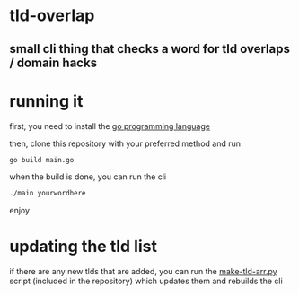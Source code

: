 # tld-overlap

## small cli thing that checks a word for tld overlaps / domain hacks

# running it
first, you need to install the [go programming language](https://go.dev/)

then, clone this repository with your preferred method and run
```sh
go build main.go
```

when the build is done, you can run the cli

```sh
./main yourwordhere
```
enjoy

# updating the tld list
if there are any new tlds that are added, you can run the [make-tld-arr.py](make-tld-arr.py) script (included in the repository) which updates them and rebuilds the cli
